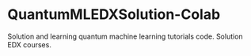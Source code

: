 # QuantumMLEDXSolution-Colab
Solution and learning quantum machine learning tutorials code.
Solution EDX courses.

